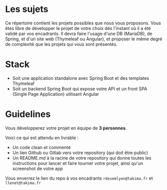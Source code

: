 # Les sujets

Ce répertoire contient les projets possibles que nous vous proposons.
Vous êtes libre de développer le projet de votre choix dès l'instant où il a été validé par vos encadrants. Il devra faire l'usage d'une DB (MariaDB), de Spring, et d'un site web (Thymeleaf ou Angular), et proposer le même degré de complexité que les projets qui vous sont présentés.

# Stack
  * Soit une application standalone avec Spring Boot et des templates Thymeleaf
  * Soit un backend Spring Boot qui expose votre API et un front SPA (Single Page Application) utilisant Angular

# Guidelines
Vous développerez votre projet en équipe de **3 personnes**.

Voici ce qui est attendu en livrable :
   * Un code clean et commenté
   * Un lien Github ou Gitlab vers votre repository (qui doit être public)
   * Un README.md à la racine de votre repository qui donne toutes les instructions pour lancer et faire tourner votre projet, ainsi qu'un screenshot de votre app

   
Vous enverrez le lien du repo à vos encadrants `rdesemlyen@takima.fr` et `llenet@takima.fr`


